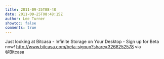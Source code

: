 ```yaml
---
title: 2011-09-25T08-48
date: 2011-09-25T08:48:15Z
author: Lee Turner
showtoc: false
comments: true
---
```


Just looking at Bitcasa - Infinite Storage on Your Desktop - Sign up for Beta now! http://www.bitcasa.com/beta-signup?share=3268252578 via @Bitcasa

